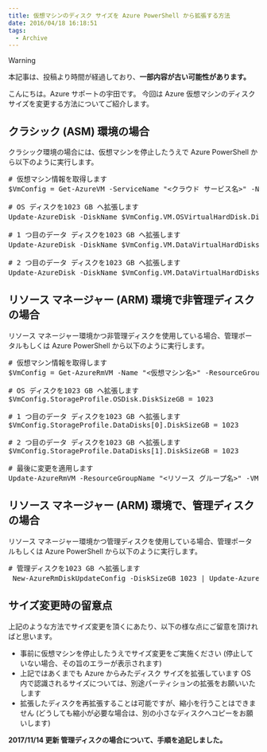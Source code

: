 ```yaml
---
title: 仮想マシンのディスク サイズを Azure PowerShell から拡張する方法
date: 2016/04/18 16:18:51
tags:
  - Archive
---
```

> [!WARNING]
> 本記事は、投稿より時間が経過しており、**一部内容が古い可能性があります。**

こんにちは。Azure サポートの宇田です。
今回は Azure 仮想マシンのディスク サイズを変更する方法についてご紹介します。

## クラシック (ASM) 環境の場合

クラシック環境の場合には、仮想マシンを停止したうえで Azure PowerShell から以下のように実行します。

<pre># 仮想マシン情報を取得します
$VmConfig = Get-AzureVM -ServiceName "<クラウド サービス名>" -Name "<仮想マシン名>"

# OS ディスクを1023 GB へ拡張します
Update-AzureDisk -DiskName $VmConfig.VM.OSVirtualHardDisk.DiskName -ResizedSizeInGB 1023 -Label "<ディスク ラベル>"

# 1 つ目のデータ ディスクを1023 GB へ拡張します
Update-AzureDisk -DiskName $VmConfig.VM.DataVirtualHardDisks[0].DiskName -ResizedSizeInGB 1023 -Label "<ディスク ラベル>"

# 2 つ目のデータ ディスクを1023 GB へ拡張します
Update-AzureDisk -DiskName $VmConfig.VM.DataVirtualHardDisks[1].DiskName -ResizedSizeInGB 1023 -Label "<ディスク ラベル>"</pre>

## リソース マネージャー (ARM) 環境で非管理ディスクの場合

リソース マネージャー環境かつ非管理ディスクを使用している場合、管理ポータルもしくは Azure PowerShell から以下のように実行します。

<pre># 仮想マシン情報を取得します
$VmConfig = Get-AzureRmVM -Name "<仮想マシン名>" -ResourceGroupName "<リソース グループ名>"

# OS ディスクを1023 GB へ拡張します
$VmConfig.StorageProfile.OSDisk.DiskSizeGB = 1023

# 1 つ目のデータ ディスクを1023 GB へ拡張します
$VmConfig.StorageProfile.DataDisks[0].DiskSizeGB = 1023

# 2 つ目のデータ ディスクを1023 GB へ拡張します
$VmConfig.StorageProfile.DataDisks[1].DiskSizeGB = 1023

# 最後に変更を適用します
Update-AzureRmVM -ResourceGroupName "<リソース グループ名>" -VM $VmConfig</pre>

## リソース マネージャー (ARM) 環境で、管理ディスクの場合

リソース マネージャー環境かつ管理ディスクを使用している場合、管理ポータルもしくは Azure PowerShell から以下のように実行します。

<pre># 管理ディスクを1023 GB へ拡張します
 New-AzureRmDiskUpdateConfig -DiskSizeGB 1023 | Update-AzureRmDisk -ResourceGroupName "<リソース グループ名>" -DiskName "<ディスク名>"</pre>

## サイズ変更時の留意点

上記のような方法でサイズ変更を頂くにあたり、以下の様な点にご留意を頂ければと思います。

* 事前に仮想マシンを停止したうえでサイズ変更をご実施ください
(停止していない場合、その旨のエラーが表示されます)
* 上記ではあくまでも Azure からみたディスク サイズを拡張しています
OS 内で認識されるサイズについては、別途パーティションの拡張をお願いいたします
* 拡張したディスクを再拡張することは可能ですが、縮小を行うことはできません
(どうしても縮小が必要な場合は、別の小さなディスクへコピーをお願いします)

**2017/11/14 更新 管理ディスクの場合について、手順を追記しました。**
